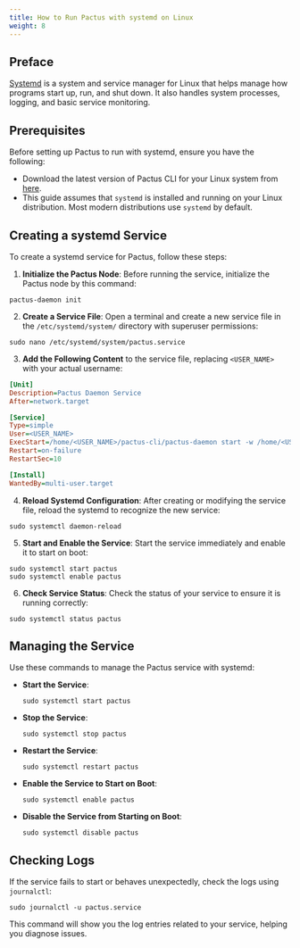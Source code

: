 ```yaml
---
title: How to Run Pactus with systemd on Linux
weight: 8
---
```


## Preface

[Systemd](https://en.wikipedia.org/wiki/Systemd) is a system and service manager for Linux that
helps manage how programs start up, run, and shut down.
It also handles system processes, logging, and basic service monitoring.

## Prerequisites

Before setting up Pactus to run with systemd, ensure you have the following:

- Download the latest version of Pactus CLI for your Linux system from [here](https://pactus.org/download/#cli).
- This guide assumes that `systemd` is installed and running on your Linux distribution.
  Most modern distributions use `systemd` by default.

## Creating a systemd Service

To create a systemd service for Pactus, follow these steps:

1. **Initialize the Pactus Node**: Before running the service, initialize the Pactus node by this command:

  ```shell
  pactus-daemon init
  ```

2. **Create a Service File**: Open a terminal and
  create a new service file in the `/etc/systemd/system/` directory with superuser permissions:

  ```shell
  sudo nano /etc/systemd/system/pactus.service
  ```

3. **Add the Following Content** to the service file, replacing `<USER_NAME>` with your actual username:

  ```ini
  [Unit]
  Description=Pactus Daemon Service
  After=network.target

  [Service]
  Type=simple
  User=<USER_NAME>
  ExecStart=/home/<USER_NAME>/pactus-cli/pactus-daemon start -w /home/<USER_NAME>/pactus
  Restart=on-failure
  RestartSec=10

  [Install]
  WantedBy=multi-user.target
  ```

4. **Reload Systemd Configuration**: After creating or modifying the service file,
   reload the systemd to recognize the new service:

  ```shell
  sudo systemctl daemon-reload
  ```

5. **Start and Enable the Service**: Start the service immediately and enable it to start on boot:

  ```shell
  sudo systemctl start pactus
  sudo systemctl enable pactus
  ```

6. **Check Service Status**: Check the status of your service to ensure it is running correctly:

  ```shell
  sudo systemctl status pactus
  ```

## Managing the Service

Use these commands to manage the Pactus service with systemd:

- **Start the Service**:

  ```shell
  sudo systemctl start pactus
  ```

- **Stop the Service**:

  ```shell
  sudo systemctl stop pactus
  ```

- **Restart the Service**:

  ```shell
  sudo systemctl restart pactus
  ```

- **Enable the Service to Start on Boot**:

  ```shell
  sudo systemctl enable pactus
  ```

- **Disable the Service from Starting on Boot**:

  ```shell
  sudo systemctl disable pactus
  ```

## Checking Logs

If the service fails to start or behaves unexpectedly, check the logs using `journalctl`:

```shell
sudo journalctl -u pactus.service
```

This command will show you the log entries related to your service, helping you diagnose issues.
